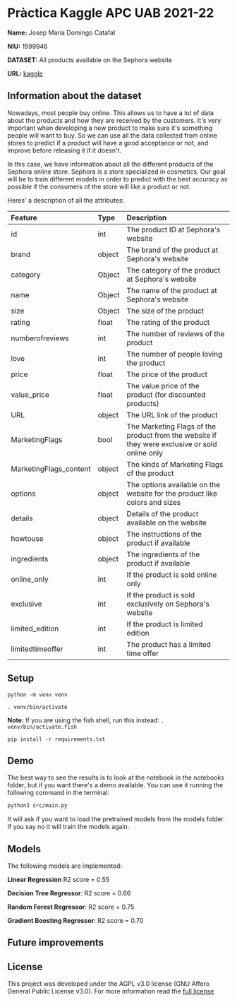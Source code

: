 # Pràctica Kaggle APC UAB 2021-22

**Name:** Josep Maria Domingo Catafal

**NIU:** 1599946

**DATASET:** All products available on the Sephora website

**URL:** [kaggle](https://www.kaggle.com/raghadalharbi/all-products-available-on-sephora-website)

## Information about the dataset
Nowadays, most people buy online. This allows us to have a lot of data about the products and how they are received by the customers. It's very important when developing a new product to make sure it's something people will want to buy. So we can use all the data collected from online stores to predict if a product will have a good acceptance or not, and improve before releasing it if it doesn't.

In this case, we have information about all the different products of the Sephora online store. Sephora is a store specialized in cosmetics. Our goal will be to train different models in order to predict with the best accuracy as possible if the consumers of the store will like a product or not.

Heres' a description of all the attributes:

| Feature | Type | Description |
|:---|:---|:---
| id | int | The product ID at Sephora's website |
| brand | object | The brand of the product at Sephora's website |
| category | Object | The category of the product at Sephora's website |
| name | Object | The name of the product at Sephora's website |
| size | Object | The size of the product |
| rating | float | The rating of the product |
| numberofreviews | int | The number of reviews of the product |
| love | int | The number of people loving the product |
| price | float | The price of the product |
| value_price |	float | The value price of the product (for discounted products) |
| URL | object | The URL link of the product |
| MarketingFlags | bool | The Marketing Flags of the product from the website if they were exclusive or sold online only |
| MarketingFlags_content | 	object | The kinds of Marketing Flags of the product |
| options | object | The options available on the website for the product like colors and sizes|
| details | object | Details of the product available on the website |
| howtouse | object | The instructions of the product if available |
| ingredients | object | The ingredients of the product if available |
| online_only | int | If the product is sold online only |
| exclusive | int | If the product is sold exclusively on Sephora's website |
| limited_edition | int | If the product is limited edition |
| limitedtimeoffer | int | The product has a limited time offer |

## Setup
`python -m venv venv`

`. venv/bin/activate`

**Note:** If you are using the fish shell, run this instead:
`. venv/bin/activate.fish`

`pip install -r requirements.txt`

## Demo
The best way to see the results is to look at the notebook in the notebooks folder, but if you want there's a demo available. 
You can use it running the following command in the terminal:

```sh
python3 src/main.py
```

It will ask if you want to load the pretrained models from the models folder. If you say no it will train the models again.

## Models
The following models are implemented:

**Linear Regression** R2 score = 0.55

**Decision Tree Regressor**: R2 score = 0.66

**Random Forest Regressor**: R2 score = 0.75

**Gradient Boosting Regressor**: R2 score = 0.70

## Future improvements

## License
This project was developed under the AGPL v3.0 license (GNU Affero General Public License v3.0).
For more information read the [full license](https://github.com/josepmdc/ApC-Kaggle/blob/master/LICENSE)

